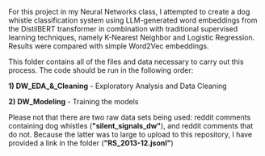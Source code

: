 For this project in my Neural Networks class, I attempted to create a dog whistle classification system using LLM-generated word embeddings from the DistilBERT transformer in combination with traditional supervised learning techniques, namely K-Nearest Neighbor and Logistic Regression. Results were compared with simple Word2Vec embeddings. 

This folder contains all of the files and data necessary to carry out this process. The code should be run in the following order:

**1) DW_EDA_&_Cleaning**  - Exploratory Analysis and Data Cleaning

**2) DW_Modeling** - Training the models

Please not that there are two raw data sets being used: reddit comments containing dog whistles (**"silent_signals_dw"**), and reddit comments that do not. Because the latter was to large to upload to this repository, I have provided a link in the folder (**"RS_2013-12.jsonl"**)

